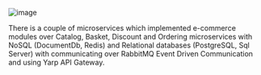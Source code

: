 ![image](https://github.com/user-attachments/assets/cc0f40f7-7b81-425e-bfab-ad44edf0dbfb)

There is a couple of microservices which implemented e-commerce modules over Catalog, Basket, Discount and Ordering microservices with NoSQL (DocumentDb, Redis) and Relational databases (PostgreSQL, Sql Server) with communicating over RabbitMQ Event Driven Communication and using Yarp API Gateway.
